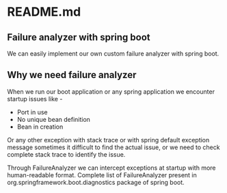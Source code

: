 # README.md

## Failure analyzer with spring boot
We can easily implement our own custom failure analyzer with spring boot.

## Why we need failure analyzer
When we run our boot application or any spring application we encounter startup issues like - 
* Port in use
* No unique bean definition
* Bean in creation 

Or any other exception with stack trace or with spring default exception message sometimes it difficult to find the actual issue, or we need to check complete stack trace to identify the issue.

Through FailureAnalyzer we can intercept exceptions at startup with more human-readable format.
Complete list of FailureAnalyzer present in org.springframework.boot.diagnostics package of spring boot.
